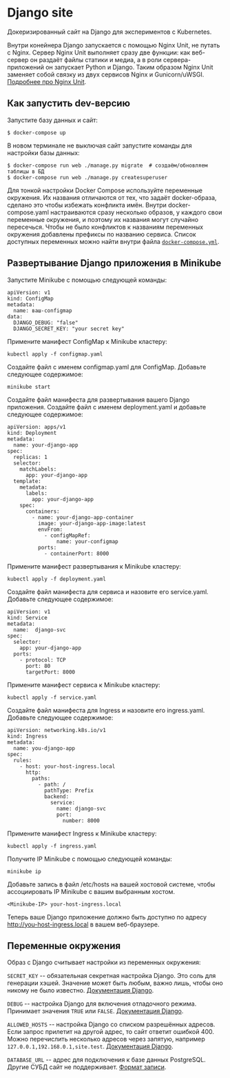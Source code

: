 # Django site

Докеризированный сайт на Django для экспериментов с Kubernetes.

Внутри конейнера Django запускается с помощью Nginx Unit, не путать с Nginx. Сервер Nginx Unit выполняет сразу две функции: как веб-сервер он раздаёт файлы статики и медиа, а в роли сервера-приложений он запускает Python и Django. Таким образом Nginx Unit заменяет собой связку из двух сервисов Nginx и Gunicorn/uWSGI. [Подробнее про Nginx Unit](https://unit.nginx.org/).

## Как запустить dev-версию

Запустите базу данных и сайт:

```shell-session
$ docker-compose up
```

В новом терминале не выключая сайт запустите команды для настройки базы данных:


```shell-session
$ docker-compose run web ./manage.py migrate  # создаём/обновляем таблицы в БД
$ docker-compose run web ./manage.py createsuperuser
```

Для тонкой настройки Docker Compose используйте переменные окружения. Их названия отличаются от тех, что задаёт docker-образа, сделано это чтобы избежать конфликта имён. Внутри docker-compose.yaml настраиваются сразу несколько образов, у каждого свои переменные окружения, и поэтому их названия могут случайно пересечься. Чтобы не было конфликтов к названиям переменных окружения добавлены префиксы по названию сервиса. Список доступных переменных можно найти внутри файла [`docker-compose.yml`](./docker-compose.yml).

## Развертывание Django приложения в Minikube

Запустите Minikube с помощью следующей команды:
```shell-session
apiVersion: v1
kind: ConfigMap
metadata:
  name: ваш-configmap
data:
  DJANGO_DEBUG: "false"
  DJANGO_SECRET_KEY: "your secret key"
```
Примените манифест ConfigMap к Minikube кластеру:
```shell-session
kubectl apply -f configmap.yaml
```

Создайте файл с именем configmap.yaml для ConfigMap. Добавьте следующее содержимое:
```shell-session
minikube start
```

Создайте файл манифеста для развертывания вашего Django приложения. Создайте файл с именем deployment.yaml и добавьте следующее содержимое:

```shell-session
apiVersion: apps/v1
kind: Deployment
metadata:
  name: your-django-app
spec:
  replicas: 1
  selector:
    matchLabels:
      app: your-django-app
  template:
    metadata:
      labels:
        app: your-django-app
    spec:
      containers:
        - name: your-django-app-container 
          image: your-django-app-image:latest
          envFrom:
            - configMapRef:
                name: your-configmap
          ports:
            - containerPort: 8000
```

Примените манифест развертывания к Minikube кластеру:

```shell-session
kubectl apply -f deployment.yaml
```
Создайте файл манифеста для сервиса и назовите его service.yaml. Добавьте следующее содержимое:

```shell-session
apiVersion: v1
kind: Service
metadata:
  name:  django-svc
spec:
  selector:
    app: your-django-app
  ports:
    - protocol: TCP
      port: 80
      targetPort: 8000
```

Примените манифест сервиса к Minikube кластеру:
```shell-session
kubectl apply -f service.yaml
```

Создайте файл манифеста для Ingress и назовите его ingress.yaml. Добавьте следующее содержимое:
```shell-session
apiVersion: networking.k8s.io/v1
kind: Ingress
metadata:
  name: you-django-app
spec:
  rules:
    - host: your-host-ingress.local
      http:
        paths:
          - path: /
            pathType: Prefix
            backend:
              service:
                name: django-svc
                port:
                  number: 8000
```
Примените манифест Ingress к Minikube кластеру:
```shell-session
kubectl apply -f ingress.yaml
```
Получите IP Minikube с помощью следующей команды:
```shell-session
minikube ip
```
Добавьте запись в файл /etc/hosts на вашей хостовой системе, чтобы ассоциировать IP Minikube с вашим выбранным хостом. 
```shell-session
<Minikube-IP> your-host-ingress.local
```
Теперь ваше Django приложение должно быть доступно по адресу http://you-host-ingress.local в вашем веб-браузере.





## Переменные окружения

Образ с Django считывает настройки из переменных окружения:

`SECRET_KEY` -- обязательная секретная настройка Django. Это соль для генерации хэшей. Значение может быть любым, важно лишь, чтобы оно никому не было известно. [Документация Django](https://docs.djangoproject.com/en/3.2/ref/settings/#secret-key).

`DEBUG` -- настройка Django для включения отладочного режима. Принимает значения `TRUE` или `FALSE`. [Документация Django](https://docs.djangoproject.com/en/3.2/ref/settings/#std:setting-DEBUG).

`ALLOWED_HOSTS` -- настройка Django со списком разрешённых адресов. Если запрос прилетит на другой адрес, то сайт ответит ошибкой 400. Можно перечислить несколько адресов через запятую, например `127.0.0.1,192.168.0.1,site.test`. [Документация Django](https://docs.djangoproject.com/en/3.2/ref/settings/#allowed-hosts).

`DATABASE_URL` -- адрес для подключения к базе данных PostgreSQL. Другие СУБД сайт не поддерживает. [Формат записи](https://github.com/jacobian/dj-database-url#url-schema).
